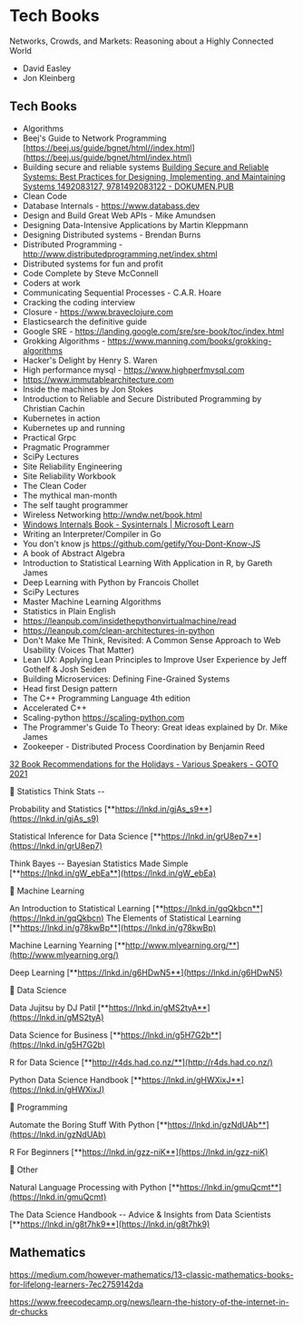 # Tech Books

Networks, Crowds, and Markets: Reasoning about a Highly Connected World

- David Easley
- Jon Kleinberg

## Tech Books

- Algorithms
- Beej's Guide to Network Programming [https://beej.us/guide/bgnet/html//index.html](https://beej.us/guide/bgnet/html/index.html)
- Building secure and reliable systems [Building Secure and Reliable Systems: Best Practices for Designing, Implementing, and Maintaining Systems 1492083127, 9781492083122 - DOKUMEN.PUB](https://dokumen.pub/building-secure-and-reliable-systems-best-practices-for-designing-implementing-and-maintaining-systems-1492083127-9781492083122.html)
- Clean Code
- Database Internals - <https://www.databass.dev>
- Design and Build Great Web APIs - Mike Amundsen
- Designing Data-Intensive Applications by Martin Kleppmann
- Designing Distributed systems - Brendan Burns
- Distributed Programming - <http://www.distributedprogramming.net/index.shtml>
- Distributed systems for fun and profit
- Code Complete by Steve McConnell
- Coders at work
- Communicating Sequential Processes - C.A.R. Hoare
- Cracking the coding interview
- Closure - <https://www.braveclojure.com>
- Elasticsearch the definitive guide
- Google SRE - <https://landing.google.com/sre/sre-book/toc/index.html>
- Grokking Algorithms - <https://www.manning.com/books/grokking-algorithms>
- Hacker's Delight by Henry S. Waren
- High performance mysql - <https://www.highperfmysql.com>
- <https://www.immutablearchitecture.com>
- Inside the machines by Jon Stokes
- Introduction to Reliable and Secure Distributed Programming by Christian Cachin
- Kubernetes in action
- Kubernetes up and running
- Practical Grpc
- Pragmatic Programmer
- SciPy Lectures
- Site Reliability Engineering
- Site Reliability Workbook
- The Clean Coder
- The mythical man-month
- The self taught programmer
- Wireless Networking <http://wndw.net/book.html>
- [Windows Internals Book - Sysinternals | Microsoft Learn](https://learn.microsoft.com/en-us/sysinternals/resources/windows-internals)
- Writing an Interpreter/Compiler in Go
- You don't know js <https://github.com/getify/You-Dont-Know-JS>
- A book of Abstract Algebra
- Introduction to Statistical Learning With Application in R, by Gareth James
- Deep Learning with Python by Francois Chollet
- SciPy Lectures
- Master Machine Learning Algorithms
- Statistics in Plain English
- <https://leanpub.com/insidethepythonvirtualmachine/read>
- <https://leanpub.com/clean-architectures-in-python>
- Don't Make Me Think, Revisited: A Common Sense Approach to Web Usability (Voices That Matter)
- Lean UX: Applying Lean Principles to Improve User Experience by Jeff Gothelf & Josh Seiden
- Building Microservices: Defining Fine-Grained Systems
- Head first Design pattern
- The C++ Programming Language 4th edition
- Accelerated C++
- Scaling-python <https://scaling-python.com>
- The Programmer's Guide To Theory: Great ideas explained by Dr. Mike James
- Zookeeper - Distributed Process Coordination by Benjamin Reed

[32 Book Recommendations for the Holidays - Various Speakers - GOTO 2021](https://youtu.be/Pg698WXPtYw)

📕 Statistics Think Stats --

Probability and Statistics [**https://lnkd.in/gjAs_s9**](https://lnkd.in/gjAs_s9)

Statistical Inference for Data Science [**https://lnkd.in/grU8ep7**](https://lnkd.in/grU8ep7)

Think Bayes -- Bayesian Statistics Made Simple [**https://lnkd.in/gW_ebEa**](https://lnkd.in/gW_ebEa)

📗 Machine Learning

An Introduction to Statistical Learning [**https://lnkd.in/gqQkbcn**](https://lnkd.in/gqQkbcn) The Elements of Statistical Learning [**https://lnkd.in/g78kwBp**](https://lnkd.in/g78kwBp)

Machine Learning Yearning [**http://www.mlyearning.org/**](http://www.mlyearning.org/)

Deep Learning [**https://lnkd.in/g6HDwN5**](https://lnkd.in/g6HDwN5)

📘 Data Science

Data Jujitsu by DJ Patil [**https://lnkd.in/gMS2tyA**](https://lnkd.in/gMS2tyA)

Data Science for Business [**https://lnkd.in/g5H7G2b**](https://lnkd.in/g5H7G2b)

R for Data Science [**http://r4ds.had.co.nz/**](http://r4ds.had.co.nz/)

Python Data Science Handbook [**https://lnkd.in/gHWXixJ**](https://lnkd.in/gHWXixJ)

📙 Programming

Automate the Boring Stuff With Python [**https://lnkd.in/gzNdUAb**](https://lnkd.in/gzNdUAb)

R For Beginners [**https://lnkd.in/gzz-niK**](https://lnkd.in/gzz-niK)

📒 Other

Natural Language Processing with Python [**https://lnkd.in/gmuQcmt**](https://lnkd.in/gmuQcmt)

The Data Science Handbook -- Advice & Insights from Data Scientists [**https://lnkd.in/g8t7hk9**](https://lnkd.in/g8t7hk9)

## Mathematics

<https://medium.com/however-mathematics/13-classic-mathematics-books-for-lifelong-learners-7ec2759142da>

<https://www.freecodecamp.org/news/learn-the-history-of-the-internet-in-dr-chucks>
